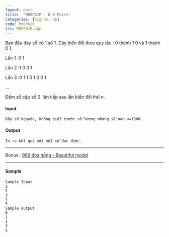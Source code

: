 ```yaml
---
layout: post
title:  "M00PAIR - 0 0 Pairs"
categories: [bignum, dp]
code: M00PAIR
src: M00PAIR.cpp
---
```




  







Ban đầu dãy số có 1 số 1. Dãy biến đổi theo quy tắc : 0 thành 1 0 và 1 thành 0 1.

Lần 1 :0 1

Lần 2 :1 0 0 1

Lần 3 :0 1 1 0 1 0 0 1

...

Đếm số cặp số 0 liên tiếp sau lần biến đổi thứ n.

#### Input

```
Dãy số nguyên, không biết trước số lượng nhưng số nào <=1000.  

```

#### Output

```
In ra kết quả với mỗi số đọc được.  

```

* * *

Bonus : [999 đóa hồng - Beautiful model](http://www.youtube.com/watch?v=sXQXnGqHfvc)

* * *

#### Sample

```
Sample Input   
1  
2   
3   
4  
5   
Sample output   
0  
1   
1  
3  
5  
 
```

<!--more-->

